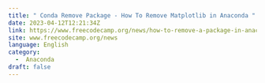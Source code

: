 ```yaml
---
title: " Conda Remove Package - How To Remove Matplotlib in Anaconda "
date: 2023-04-12T12:21:34Z
link: https://www.freecodecamp.org/news/how-to-remove-a-package-in-anaconda/?utm_medium=RSS&utm_source=news.12bit.vn
site: www.freecodecamp.org/news
language: English
category:
  -  Anaconda 
draft: false
---
```

